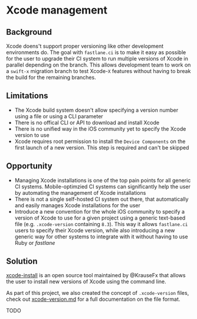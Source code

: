 # Xcode management

## Background

Xcode doens't support proper versioning like other development environments do. The goal with `fastlane.ci` is to make it easy as possible for the user to upgrade their CI system to run multiple versions of Xcode in parallel depending on the branch. This allows development team to work on a `swift-x` migration branch to test Xcode-`X` features without having to break the build for the remaining branches.

## Limitations

- The Xcode build system doesn't allow specifying a version number using a file or using a CLI parameter
- There is no offical CLI or API to download and install Xcode
- There is no unified way in the iOS community yet to specify the Xcode version to use
- Xcode requires root permission to install the `Device Components` on the first launch of a new version. This step is required and can't be skipped

## Opportunity

- Managing Xcode installations is one of the top pain points for all generic CI systems. Mobile-optimzied CI systems can significantly help the user by automating the management of Xcode installations
- There is not a single self-hosted CI system out there, that automatically and easily manages Xcode installations for the user
- Introduce a new convention for the whole iOS community to specify a version of Xcode to use for a given project using a generic text-based file (e.g. `.xcode-version` containing `8.3`). This way it allows `fastlane.ci` users to specify their Xcode version, while also introducing a new generic way for other systems to integrate with it without having to use Ruby or _fastlane_

## Solution

[xcode-install](https://github.com/krausefx/xcode-install) is an open source tool maintained by @KrauseFx that allows the user to install new versions of Xcode using the command line.

As part of this project, we also created the concept of `.xcode-version` files, check out [xcode-version.md](./xcode-version.md) for a full documentation on the file format.

TODO

